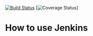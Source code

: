 [![Build Status](https://travis-ci.org/uber/uberalls.svg?branch=master)](http://ci3.ase.au.dk:8080/job/Team11JenkinsJob/20/testReport/Calculator.Test.Unit/) [![Coverage Status](http://ci3.ase.au.dk:8080/job/Team11JenkinsJob/20/testReport/Calculator.Test.Unit/CalculatorUnitTest/)]

# How to use Jenkins
